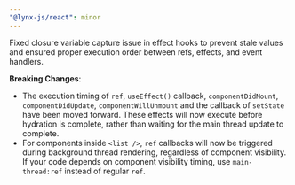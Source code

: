 ```yaml
---
"@lynx-js/react": minor
---
```


Fixed closure variable capture issue in effect hooks to prevent stale values and ensured proper execution order between refs, effects, and event handlers.

**Breaking Changes**:

- The execution timing of `ref`, `useEffect()` callback, `componentDidMount`, `componentDidUpdate`, `componentWillUnmount` and the callback of `setState` have been moved forward. These effects will now execute before hydration is complete, rather than waiting for the main thread update to complete.
- For components inside `<list />`, `ref` callbacks will now be triggered during background thread rendering, regardless of component visibility. If your code depends on component visibility timing, use `main-thread:ref` instead of regular `ref`.
